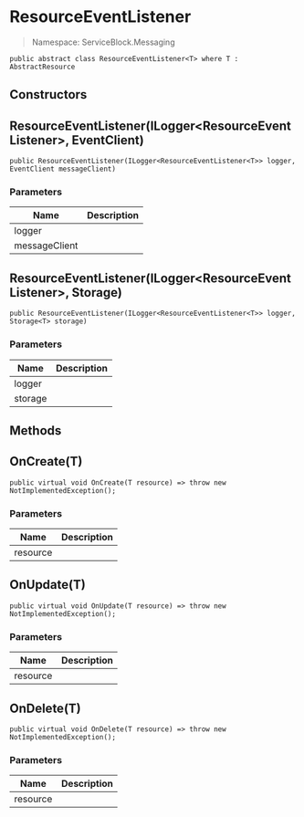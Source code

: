 ResourceEventListener
======
> Namespace: ServiceBlock.Messaging



```
public abstract class ResourceEventListener<T> where T : AbstractResource
```

## Constructors

ResourceEventListener(ILogger<ResourceEventListener<T>>, EventClient)
------


```
public ResourceEventListener(ILogger<ResourceEventListener<T>> logger, EventClient messageClient)
```

### Parameters
Name | Description
--- | ---
logger | 
messageClient | 



ResourceEventListener(ILogger<ResourceEventListener<T>>, Storage<T>)
------


```
public ResourceEventListener(ILogger<ResourceEventListener<T>> logger, Storage<T> storage)
```

### Parameters
Name | Description
--- | ---
logger | 
storage | 








## Methods

OnCreate(T)
------


```
public virtual void OnCreate(T resource) => throw new NotImplementedException();
```

### Parameters
Name | Description
--- | ---
resource | 




OnUpdate(T)
------


```
public virtual void OnUpdate(T resource) => throw new NotImplementedException();
```

### Parameters
Name | Description
--- | ---
resource | 




OnDelete(T)
------


```
public virtual void OnDelete(T resource) => throw new NotImplementedException();
```

### Parameters
Name | Description
--- | ---
resource | 





